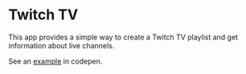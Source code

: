 # Twitch TV
This app provides a simple way to create a Twitch TV playlist and get information about live channels.

See an [example](https://codepen.io/guyziv2110/full/BpmbVy/) in codepen.

